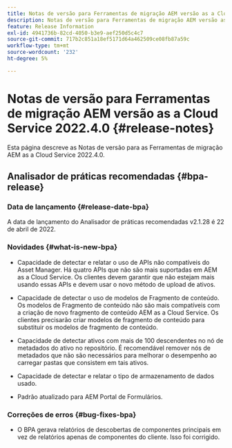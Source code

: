 ```yaml
---
title: Notas de versão para Ferramentas de migração AEM versão as a Cloud Service 2022.4.0
description: Notas de versão para Ferramentas de migração AEM versão as a Cloud Service 2022.4.0
feature: Release Information
exl-id: 4941736b-82cd-4050-b3e9-aef250d5c4c7
source-git-commit: 717b2c851a18ef5171d64a462509ce08fb87a59c
workflow-type: tm+mt
source-wordcount: '232'
ht-degree: 5%

---
```


# Notas de versão para Ferramentas de migração AEM versão as a Cloud Service 2022.4.0 {#release-notes}

Esta página descreve as Notas de versão para as Ferramentas de migração AEM as a Cloud Service 2022.4.0.

## Analisador de práticas recomendadas {#bpa-release}

### Data de lançamento {#release-date-bpa}

A data de lançamento do Analisador de práticas recomendadas v2.1.28 é 22 de abril de 2022.

### Novidades {#what-is-new-bpa}

* Capacidade de detectar e relatar o uso de APIs não compatíveis do Asset Manager. Há quatro APIs que não são mais suportadas em AEM as a Cloud Service. Os clientes devem garantir que não estejam mais usando essas APIs e devem usar o novo método de upload de ativos.

* Capacidade de detectar o uso de modelos de Fragmento de conteúdo. Os modelos de Fragmento de conteúdo não são mais compatíveis com a criação de novo fragmento de conteúdo AEM as a Cloud Service. Os clientes precisarão criar modelos de fragmento de conteúdo para substituir os modelos de fragmento de conteúdo.

* Capacidade de detectar ativos com mais de 100 descendentes no nó de metadados do ativo no repositório. É recomendável remover nós de metadados que não são necessários para melhorar o desempenho ao carregar pastas que consistem em tais ativos.

* Capacidade de detectar e relatar o tipo de armazenamento de dados usado.

* Padrão atualizado para AEM Portal de Formulários.

### Correções de erros {#bug-fixes-bpa}

* O BPA gerava relatórios de descobertas de componentes principais em vez de relatórios apenas de componentes do cliente. Isso foi corrigido.
